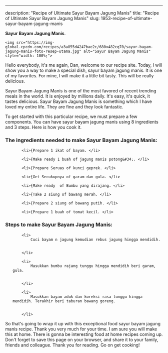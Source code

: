 ---
description: "Recipe of Ultimate Sayur Bayam Jagung Manis"
title: "Recipe of Ultimate Sayur Bayam Jagung Manis"
slug: 1953-recipe-of-ultimate-sayur-bayam-jagung-manis

<p>
	<strong>Sayur Bayam Jagung Manis</strong>. 
	
</p>
<p>
	
	<img src="https://img-global.cpcdn.com/recipes/a3a855d4247bae2c/680x482cq70/sayur-bayam-jagung-manis-foto-resep-utama.jpg" alt="Sayur Bayam Jagung Manis" style="width: 100%;">
	
	
</p>
<p>
	Hello everybody, it's me again, Dan, welcome to our recipe site. Today, I will show you a way to make a special dish, sayur bayam jagung manis. It is one of my favorites. For mine, I will make it a little bit tasty. This will be really delicious.
</p>
	
<p>
	Sayur Bayam Jagung Manis is one of the most favored of recent trending meals in the world. It is enjoyed by millions daily. It's easy, it's quick, it tastes delicious. Sayur Bayam Jagung Manis is something which I have loved my entire life. They are fine and they look fantastic.
</p>
<p>
	
</p>

<p>
To get started with this particular recipe, we must prepare a few components. You can have sayur bayam jagung manis using 8 ingredients and 3 steps. Here is how you cook it.
</p>

<h3>The ingredients needed to make Sayur Bayam Jagung Manis:</h3>

<ol>
	
		<li>{Prepare 1 ikat of bayam. </li>
	
		<li>{Make ready 1 buah of jagung manis potong&#34;. </li>
	
		<li>{Prepare Seruas of kunci geprek. </li>
	
		<li>{Get Secukupnya of garam dan gula. </li>
	
		<li>{Make ready  of Bumbu yang dirajang. </li>
	
		<li>{Take 2 siung of bawang merah. </li>
	
		<li>{Prepare 2 siung of bawang putih. </li>
	
		<li>{Prepare 1 buah of tomat kecil. </li>
	
</ol>
<p>
	
</p>

<h3>Steps to make Sayur Bayam Jagung Manis:</h3>

<ol>
	
		<li>
			Cuci bayam n jagung kemudian rebus jagung hingga mendidih.
			
			
		</li>
	
		<li>
			Masukkan bumbu rajang tunggu hingga mendidih beri garam, gula.
			
			
		</li>
	
		<li>
			Masukkan bayam aduk dan koreksi rasa tunggu hingga mendidih. Terakhir beri taburan bawang goreng.
			
			
		</li>
	
</ol>

<p>
	
</p>

<p>
	So that's going to wrap it up with this exceptional food sayur bayam jagung manis recipe. Thank you very much for your time. I am sure you will make this at home. There is gonna be interesting food at home recipes coming up. Don't forget to save this page on your browser, and share it to your family, friends and colleague. Thank you for reading. Go on get cooking!
</p>
